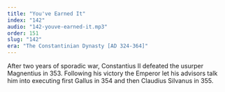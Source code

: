 ```yaml
---
title: "You've Earned It"
index: "142"
audio: "142-youve-earned-it.mp3"
order: 151
slug: "142"
era: "The Constantinian Dynasty [AD 324-364]"
---
```


After two years of sporadic war, Constantius II defeated the usurper Magnentius in 353\. Following his victory the Emperor let his advisors talk him into executing first Gallus in 354 and then Claudius Silvanus in 355.


